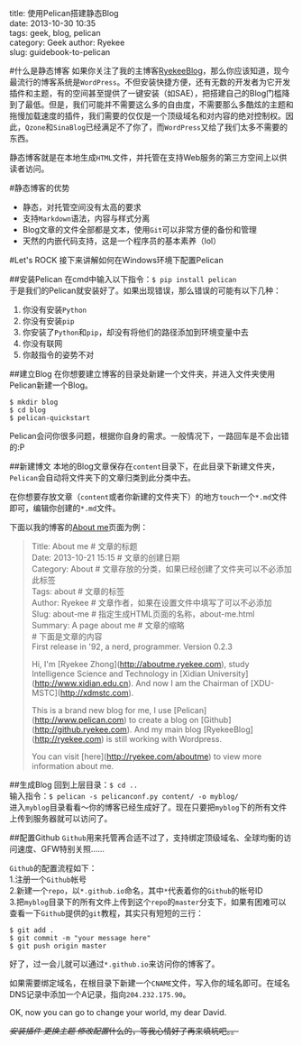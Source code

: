 title: 使用Pelican搭建静态Blog  
date: 2013-10-30 10:35  
tags: geek, blog, pelican  
category: Geek
author: Ryekee  
slug: guidebook-to-pelican  

#什么是静态博客
如果你关注了我的主博客[RyekeeBlog](http://ryekee.com)，那么你应该知道，现今最流行的博客系统是`WordPress`。不但安装快捷方便，还有无数的开发者为它开发插件和主题，有的空间甚至提供了一键安装（如SAE），把搭建自己的Blog门槛降到了最低。但是，我们可能并不需要这么多的自由度，不需要那么多酷炫的主题和拖慢加载速度的插件，我们需要的仅仅是一个顶级域名和对内容的绝对控制权。因此，`Qzone`和`SinaBlog`已经满足不了你了，而`WordPress`又给了我们太多不需要的东西。

静态博客就是在本地生成`HTML`文件，并托管在支持Web服务的第三方空间上以供读者访问。

#静态博客的优势
* 静态，对托管空间没有太高的要求 
* 支持`Markdown`语法，内容与样式分离
* Blog文章的文件全部都是文本，使用`Git`可以非常方便的备份和管理
* 天然的内嵌代码支持，这是一个程序员的基本素养（lol）

#Let's ROCK
接下来讲解如何在Windows环境下配置Pelican

##安装Pelican
在cmd中输入以下指令：```$ pip install pelican```  
于是我们的Pelican就安装好了。如果出现错误，那么错误的可能有以下几种：  
1. 你没有安装`Python`  
2. 你没有安装`pip`  
3. 你安装了`Python`和`pip`，却没有将他们的路径添加到环境变量中去  
4. 你没有联网  
5. 你敲指令的姿势不对

##建立Blog
在你想要建立博客的目录处新建一个文件夹，并进入文件夹使用Pelican新建一个Blog。  
```  
$ mkdir blog	    
$ cd blog  	
$ pelican-quickstart
```  
Pelican会问你很多问题，根据你自身的需求。一般情况下，一路回车是不会出错的:P

##新建博文
本地的Blog文章保存在`content`目录下，在此目录下新建文件夹，`Pelican`会自动将文件夹下的文章归类到此分类中去。

在你想要存放文章（`content`或者你新建的文件夹下）的地方`touch`一个`*.md`文件即可，编辑你创建的`*.md`文件。

下面以我的博客的[About me](http://blog.ryekee.com/about-me.html)页面为例：

>Title: About me   	 # 文章的标题    
>Date: 2013-10-21 15:15 	   # 文章的创建日期    
>Category: About   	 # 文章存放的分类，如果已经创建了文件夹可以不必添加此标签  
>Tags: about 	   # 文章的标签  
>Author: Ryekee  	# 文章作者，如果在设置文件中填写了可以不必添加  
>Slug: about-me    	# 指定生成HTML页面的名称，about-me.html  
>Summary: A page about me 	 # 文章的缩略  
>\# 下面是文章的内容    
>First release in '92, a nerd, programmer. Version 0.2.3
>
>Hi, I'm \[Ryekee Zhong](http://aboutme.ryekee.com), study Intelligence Science and Technology in \[Xidian University](http://www.xidian.edu.cn). And now I am the Chairman of \[XDU-MSTC](http://xdmstc.com).
>
>This is a brand new blog for me, I use \[Pelican](http://www.pelican.com) to create a blog on \[Github](http://github.ryekee.com). And my main blog \[RyekeeBlog](http://ryekee.com) is still working with Wordpress.
>
>You can visit \[here](http://ryekee.com/aboutme) to view more information about me.

##生成Blog
回到上层目录：`$ cd ..`  
输入指令：`$ pelican -s pelicanconf.py content/ -o myblog/`  
进入`myblog`目录看看〜你的博客已经生成好了。现在只要把`myblog`下的所有文件上传到服务器就可以访问了。

##配置Github
`Github`用来托管再合适不过了，支持绑定顶级域名、全球均衡的访问速度、GFW特别关照……

`Github`的配置流程如下：  
1.注册一个`Github`帐号  
2.新建一个`repo`，以`*.github.io`命名，其中`*`代表着你的`Github`的帐号ID  
3.把`myblog`目录下的所有文件上传到这个`repo`的`master`分支下，如果有困难可以查看一下`Github`提供的`git`教程，其实只有短短的三行：  
```
$ git add .
$ git commit -m "your message here"
$ git push origin master
```

好了，过一会儿就可以通过`*.github.io`来访问你的博客了。

如果需要绑定域名，在根目录下新建一个`CNAME`文件，写入你的域名即可。在域名DNS记录中添加一个A记录，指向`204.232.175.90`。


OK, now you can go to change your world, my dear David.

<del>*安装插件* *更换主题* *修改配置*什么的，等我心情好了再来填坑吧。。</del>